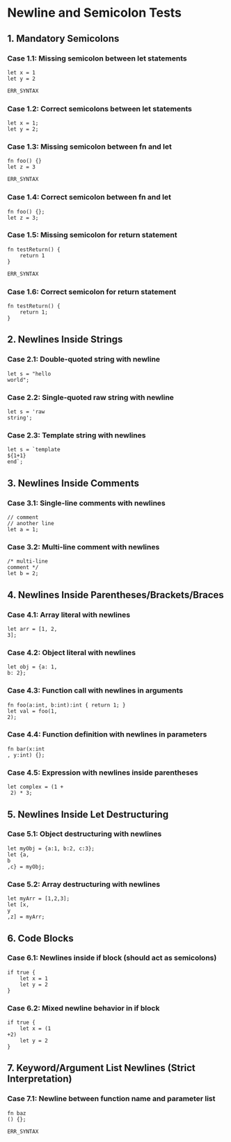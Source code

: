 # Newline and Semicolon Tests

## 1. Mandatory Semicolons

### Case 1.1: Missing semicolon between let statements
```ms
let x = 1
let y = 2
```
```go
ERR_SYNTAX
```

### Case 1.2: Correct semicolons between let statements
```ms
let x = 1;
let y = 2;
```

### Case 1.3: Missing semicolon between fn and let
```ms
fn foo() {}
let z = 3
```
```go
ERR_SYNTAX
```

### Case 1.4: Correct semicolon between fn and let
```ms
fn foo() {};
let z = 3;
```

### Case 1.5: Missing semicolon for return statement
```ms
fn testReturn() {
    return 1
}
```
```go
ERR_SYNTAX
```

### Case 1.6: Correct semicolon for return statement
```ms
fn testReturn() {
    return 1;
}
```

## 2. Newlines Inside Strings

### Case 2.1: Double-quoted string with newline
```ms
let s = "hello
world";
```

### Case 2.2: Single-quoted raw string with newline
```ms
let s = 'raw
string';
```

### Case 2.3: Template string with newlines
```ms
let s = `template
${1+1}
end`;
```

## 3. Newlines Inside Comments

### Case 3.1: Single-line comments with newlines
```ms
// comment
// another line
let a = 1;
```

### Case 3.2: Multi-line comment with newlines
```ms
/* multi-line
comment */
let b = 2;
```

## 4. Newlines Inside Parentheses/Brackets/Braces

### Case 4.1: Array literal with newlines
```ms
let arr = [1, 2,
3];
```

### Case 4.2: Object literal with newlines
```ms
let obj = {a: 1,
b: 2};
```

### Case 4.3: Function call with newlines in arguments
```ms
fn foo(a:int, b:int):int { return 1; }
let val = foo(1,
2);
```

### Case 4.4: Function definition with newlines in parameters
```ms
fn bar(x:int
, y:int) {};
```

### Case 4.5: Expression with newlines inside parentheses
```ms
let complex = (1 +
 2) * 3;
```

## 5. Newlines Inside Let Destructuring

### Case 5.1: Object destructuring with newlines
```ms
let myObj = {a:1, b:2, c:3};
let {a,
b
,c} = myObj;
```

### Case 5.2: Array destructuring with newlines
```ms
let myArr = [1,2,3];
let [x,
y
,z] = myArr;
```

## 6. Code Blocks

### Case 6.1: Newlines inside if block (should act as semicolons)
```ms
if true {
    let x = 1
    let y = 2
}
```

### Case 6.2: Mixed newline behavior in if block
```ms
if true {
    let x = (1
+2)
    let y = 2
}
```

## 7. Keyword/Argument List Newlines (Strict Interpretation)

### Case 7.1: Newline between function name and parameter list
```ms
fn baz
() {};
```
```go
ERR_SYNTAX
```
